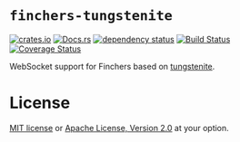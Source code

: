 # `finchers-tungstenite`

[![crates.io](https://img.shields.io/crates/v/finchers-tungstenite.svg)](https://crates.io/crates/finchers-tungstenite)
[![Docs.rs](https://docs.rs/finchers-tungstenite/badge.svg)](https://docs.rs/finchers-tungstenite)
[![dependency status](https://deps.rs/crate/finchers-tungstenite/0.1.0/status.svg)](https://deps.rs/crate/finchers-tungstenite/0.1.0)
[![Build Status](https://travis-ci.org/finchers-rs/finchers-tungstenite.svg?branch=master)](https://travis-ci.org/finchers-rs/finchers-tungstenite)
[![Coverage Status](https://coveralls.io/repos/github/finchers-rs/finchers-tungstenite/badge.svg?branch=master)](https://coveralls.io/github/finchers-rs/finchers-tungstenite?branch=master)

WebSocket support for Finchers based on [tungstenite].

[tungstenite]: https://github.com/snapview/tungstenite-rs

# License
[MIT license](LICENSE-MIT) or [Apache License, Version 2.0](LICENSE-APACHE) at your option.
